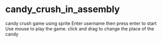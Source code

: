 # candy_crush_in_assembly
candy crush game using sprite
Enter username then press enter to start
Use mouse to play the game. 
click and drag to change the place of the candy
